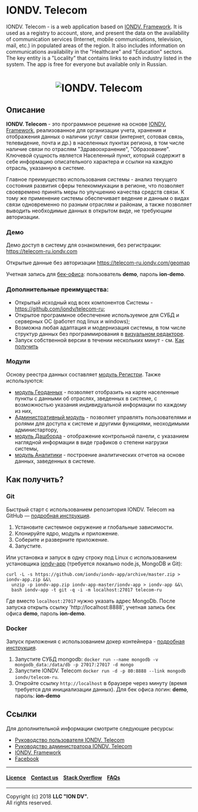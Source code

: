 # IONDV. Telecom

IONDV. Telecom - is a web application based on [IONDV. Framework](https://iondv.com). It is used as a registry to account, store, and present the data on the 
availability of communication services (Internet, mobile communications, television, mail, etc.) in populated areas of the region. 
It also includes information on communications availability in the "Healthcare" and "Education" sectors. The key entity is a "Locality" 
that contains links to each industry listed in the system. 
The app is free for everyone but available only in Russian.

<h1 align="center"> <img src="/images/telecom.png" alt="IONDV. Telecom" align="center"></h1>  

## Описание  

**IONDV. Telecom** - это программное решение на основе [IONDV. Framework](https://iondv.com), реализованное для организации учета, хранения и отображения данных о наличии услуг связи 
(интернет, сотовая связь, телевидение, почта и др.) в населенных пукнтах региона, в том числе наличие связи по отраслям "Здравоохранение", "Образование". 
Ключевой сущность является Населенный пункт, который содержит в себе информацию описательного характера и ссылки на каждую отрасль, указанную в системе. 

Главное преимущество использования системы - анализ текущего состояния развития сферы телекоммукации в регионе, что позволяет своевремено принять меры по улучшению качества средств связи. 
К тому же применение системы обеспечивает ведение и данным о видах связи одновременно по разным отраслям и районам, а также позволяет выводить необходимые данных в открытом виде, не требующим авторизации.

### Демо

Демо доступ в систему для ознакомления, без регистрации: https://telecom-ru.iondv.com

Открытые данные без авторизации https://telecom-ru.iondv.com/geomap

Учетная запись для [бек-офиса](https://telecom-ru.iondv.com/registry): пользователь **demo**, пароль **ion-demo**. 

### Дополнительные преимущества:
 
* Открытый исходный код всех компонентов Системы - https://github.com/iondv/telecom-ru;
* Открытое программное обеспечение используемое для СУБД и серверных ОС (работет под linux и windows);
* Возможна любая адаптация и модернизация системы, в том числе структур данных без программирования в [визуальном редакторе](https://studio.iondv.com).
* Запуск собственной версии в течении нескольких минут - см. [Как получить](#как-получить)

### Модули

Основу реестра данных составляет [модуль Регистри](https://github.com/iondv/registry). 
Также используются: 

* [модуль Геоданных](https://github.com/iondv/geomap) - позволяет отобразить на карте населенные пункты с данными об отраслях, зведенных в системе, с возможностью указания индивидуальной информации по каждому из них, 
* [Административный модуль](https://github.com/iondv/ionadmin) - позволяет управлять пользователями и ролями для доступа к системе и другими функциями, неоходимыми администартору, 
* [модуль Дашборда](https://github.com/iondv/dashboard) - отображение контрольной панели, с указанием наглядной информации в виде графиков о степени нагрузки системы,
* [модуль Аналитики](https://github.com/iondv/report) - построение аналитических отчетов на основе данных, заведенных в системе.  

## Как получить?  

### Git

Быстрый старт с использованием репозитория IONDV. Telecom на GitHub — [подробная инструкция](https://github.com/iondv/framework/blob/master/docs/ru/readme.md#быстрый-старт-с-использованием-репозитория).  

1. Установите системное окружение и глобальные зависимости.
2. Клонируйте ядро, модуль и приложение.
3. Соберите и разверните приложение.
4. Запустите.

Или установка и запуск в одну строку под Linux с использованием установщика [iondv-app](https://github.com/iondv/iondv-app) (требуется локально node.js, MongoDB и Git):
```
curl -L -s https://github.com/iondv/iondv-app/archive/master.zip > iondv-app.zip &&\
  unzip -p iondv-app.zip iondv-app-master/iondv-app > iondv-app &&\
  bash iondv-app -t git -q -i -m localhost:27017 telecom-ru
```
Где вместо `localhost:27017` нужно указать адрес MongoDb. После запуска открыть ссылку 'http://localhost:8888', учетная запись бек офиса **demo**, пароль **ion-demo**.

### Docker

Запуск приложения с использованием докер контейнера - [подробная инструкция](https://hub.docker.com/r/iondv/telecom-ru).

1. Запустите СУБД mongodb: `docker run --name mongodb -v mongodb_data:/data/db -p 27017:27017 -d mongo`
2. Запустите IONDV. Telecom `docker run -d -p 80:8888 --link mongodb iondv/telecom-ru`.
3. Откройте ссылку `http://localhost` в браузере через минуту (время требуется для инициализации данных). Для бек офиса логин: **demo**, пароль: **ion-demo** 

## Ссылки

Для дополнительной информации смотрите следующие ресурсы:

* [Руководство пользователя IONDV. Telecom](manuals/RP_telecom.docx)
* [Руководство администратора IONDV. Telecom](manuals/RA_telecom.docx)
* [IONDV. Framework](https://iondv.com/) 
* [Facebook](https://www.facebook.com/iondv/)

--------------------------------------------------------------------------  


#### [Licence](/LICENSE) &ensp; [Contact us](https://iondv.com/contacts) &ensp; [Stack Overflow](https://stackoverflow.com/questions/tagged/iondv) &ensp; [FAQs](/faqs.md)          
<div><img src="https://mc.iondv.com/watch/github/docs/telecom-ru" style="position:absolute; left:-9999px;" height=1 width=1 alt="iondv metrics"></div>


--------------------------------------------------------------------------  

Copyright (c) 2018 **LLC "ION DV".**  
All rights reserved.

